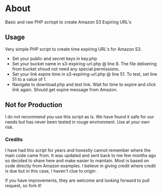 # About

Basic and raw PHP scriopt to create Amazon S3 Expiring URL's

## Usage

Very simple PHP script to create time expiring URL's for Amazon S3.

- Set your public and secret keys in key.php
- Set your bucket name in s3-expiring-url.php @ line 8. The file delivering from bucket shoud not need any special permissions.
- Set your link expire time in s3-expiring-url.php @ line 51. To test, set line 51 to a value of 1.
- Navigate to download.php and test link. Wait for time to expire and click link again. Should get expire message from Amazon.

## Not for Production

I do not recommend you use this script as is. We have found it safe for our needs but has never been tested in rouge environment. Use at your own risk.

### Credits

I have had this script for years and honestly cannot remember where the main code came from. It was updated and sent back to me few months ago so decided to share here and make easier to maintain. Most is based on code directly from Amazon examples. I believe in giving credit where credit is due but in this case, I haven't clue to origin.

If you have improvements, they are welcome and looking forward to pull request, so fork it!
